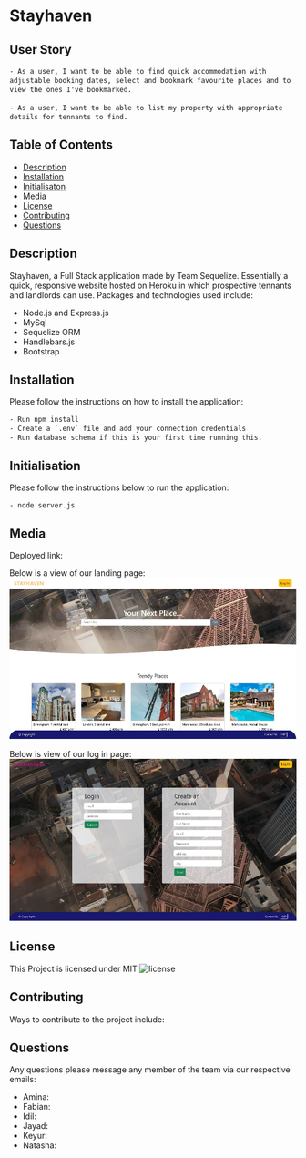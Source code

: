 # Stayhaven

## User Story

```
- As a user, I want to be able to find quick accommodation with adjustable booking dates, select and bookmark favourite places and to view the ones I've bookmarked.

- As a user, I want to be able to list my property with appropriate details for tennants to find.
```

## Table of Contents

- [Description](#description)
- [Installation](#installation)
- [Initialisaton](#initialisation)
- [Media](#media)
- [License](#license)
- [Contributing](#contributing)
- [Questions](#questions)

## Description

Stayhaven, a Full Stack application made by Team Sequelize. Essentially a quick, responsive website hosted on Heroku in which prospective tennants and landlords can use. Packages and technologies used include:

* Node.js and Express.js
* MySql
* Sequelize ORM
* Handlebars.js
* Bootstrap

## Installation

Please follow the instructions on how to install the application:

```
- Run npm install
- Create a `.env` file and add your connection credentials
- Run database schema if this is your first time running this.
```

## Initialisation

Please follow the instructions below to run the application:

```
- node server.js
```

## Media

Deployed link: 

Below is a view of our landing page:
![landing](./public/img/landingpage.jpg)

Below is view of our log in page:
![login](./public/img/login.jpg)

## License

This Project is licensed under MIT ![license](https://img.shields.io/badge/MIT-License-orange)


## Contributing

Ways to contribute to the project include:


## Questions

Any questions please message any member of the team via our respective emails:

* Amina:
* Fabian:
* Idil:
* Jayad:
* Keyur:
* Natasha: